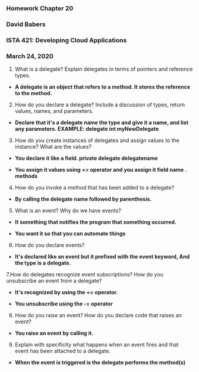 ### Homework Chapter 20
### David Babers
### ISTA 421: Developing Cloud Applications
### March 24, 2020

1. What is a delegate? Explain delegates in terms of pointers and reference types.

  * **A delegate is an object that refers to a method. It stores the reference to the method.**

2. How do you declare a delegate? Include a discussion of types, return values, names, and parameters.

  * **Declare that it's a delegate name the type and give it a name, and list any parameters.
  EXAMPLE:   delegate int myNewDelegate**

3. How do you create instances of delegates and assign values to the instance? What are the values?

* **You declare it like a field. private delegate delegatename**

*  **You assign it values using += operator and you assign it field name . methods**

4. How do you invoke a method that has been added to a delegate?

* **By calling the delegate name followed by parenthesis.**

5. What is an event? Why do we have events?

  * **It something that notifies the program that something occurred.**

  * **You want it so that you can automate things**

6. How do you declare events?

* **It's declared like an event but it prefixed with the event keyword, And the type is a delegate.**

7.How do delegates recognize event subscriptions? How do you unsubscribe an event from a delegate?

  * **It's recognized by using the += operator.**

  * **You unsubscribe using the -= operator**

8. How do you raise an event? How do you declare code that raises an event?

  * **You raise an event by calling it.**

9. Explain with specificity what happens when an event fires and that event has been attached to a
delegate.

  * **When the event is triggered is the delegate performs the method(s)**
